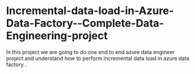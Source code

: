 # Incremental-data-load-in-Azure-Data-Factory--Complete-Data-Engineering-project
In this project we are going to do one end to end azure data engineer project and understand how to perform incremental data load in azure data factory . 
